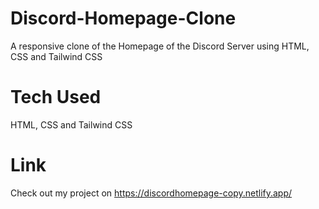 # Discord-Homepage-Clone
A responsive clone of the Homepage of the Discord Server using HTML, CSS and Tailwind CSS

# Tech Used
HTML, CSS and Tailwind CSS

# Link 
Check out my project on https://discordhomepage-copy.netlify.app/
